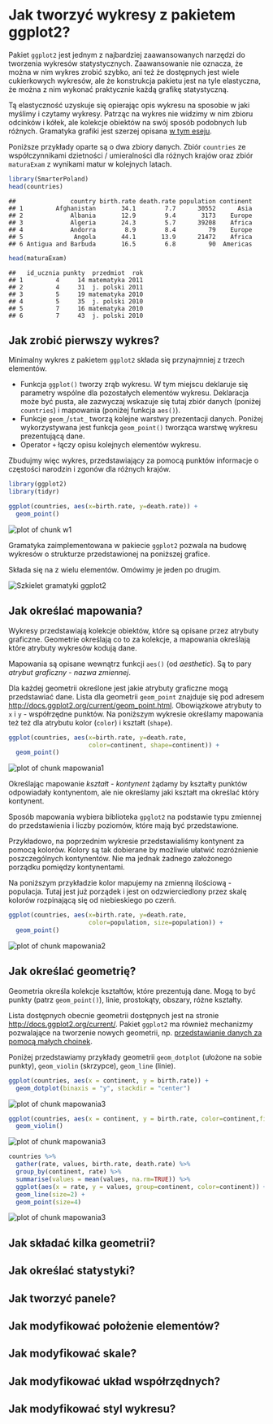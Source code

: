 # Jak tworzyć wykresy z pakietem ggplot2?

Pakiet `ggplot2` jest jednym z najbardziej zaawansowanych narzędzi do tworzenia wykresów statystycznych. Zaawansowanie nie oznacza, że można w nim wykres zrobić szybko, ani też że dostępnych jest wiele cukierkowych wykresów, ale że konstrukcja pakietu jest na tyle elastyczna, że można z nim wykonać praktycznie każdą grafikę statystyczną.

Tą elastyczność uzyskuje się opierając opis wykresu na sposobie w jaki myślimy i czytamy wykresy. Patrząc na wykres nie widzimy w nim zbioru odcinków i kółek, ale kolekcje obiektów na swój sposób podobnych lub różnych. Gramatyka grafiki jest szerzej opisana [w tym eseju](http://biecek.pl/Eseje/indexGramatyka.html).

Poniższe przykłady oparte są o dwa zbiory danych. Zbiór `countries` ze współczynnikami dzietności / umieralności dla różnych krajów oraz zbiór `maturaExam` z wynikami matur w kolejnych latach.


```r
library(SmarterPoland)
head(countries)
```

```
##               country birth.rate death.rate population continent
## 1         Afghanistan       34.1        7.7      30552      Asia
## 2             Albania       12.9        9.4       3173    Europe
## 3             Algeria       24.3        5.7      39208    Africa
## 4             Andorra        8.9        8.4         79    Europe
## 5              Angola       44.1       13.9      21472    Africa
## 6 Antigua and Barbuda       16.5        6.8         90  Americas
```

```r
head(maturaExam)
```

```
##   id_ucznia punkty  przedmiot  rok
## 1         4     14 matematyka 2011
## 2         4     31  j. polski 2011
## 3         5     19 matematyka 2010
## 4         5     35  j. polski 2010
## 5         7     16 matematyka 2010
## 6         7     43  j. polski 2010
```

## Jak zrobić pierwszy wykres?

Minimalny wykres z pakietem `ggplot2` składa się przynajmniej z trzech elementów. 

* Funkcja `ggplot()` tworzy zrąb wykresu. W tym miejscu deklaruje się parametry wspólne dla pozostałych elementów wykresu. Deklaracja może być pusta, ale zazwyczaj wskazuje się tutaj zbiór danych (poniżej `countries`) i mapowania (poniżej funkcja `aes()`).
* Funkcje `geom_`/`stat_` tworzą kolejne warstwy prezentacji danych. Poniżej wykorzystywana jest funkcja `geom_point()` tworząca warstwę wykresu prezentującą dane. 
* Operator `+` łączy opisu kolejnych elementów wykresu.

Zbudujmy więc wykres, przedstawiający za pomocą punktów informacje o częstości narodzin i zgonów dla różnych krajów.


```r
library(ggplot2)
library(tidyr)

ggplot(countries, aes(x=birth.rate, y=death.rate)) +
  geom_point()
```

![plot of chunk w1](figure/w1-1.png)

Gramatyka zaimplementowana w pakiecie `ggplot2` pozwala na budowę wykresów o strukturze przedstawionej na poniższej grafice. 

Składa się na z wielu elementów.
Omówimy je jeden po drugim.

![Szkielet gramatyki ggplot2](rysunki/ggplot2.png)

## Jak określać mapowania?

Wykresy przedstawiają kolekcje obiektów, które są opisane przez atrybuty graficzne. Geometrie określają co to za kolekcje, a mapowania określają które atrybuty wykresów kodują dane.

Mapowania są opisane wewnątrz funkcji `aes()` (od *aesthetic*). Są to pary *atrybut graficzny* - *nazwa zmiennej*.

Dla każdej geometrii określone jest jakie atrybuty graficzne mogą przedstawiać dane. Lista dla geometrii `geom_point` znajduje się pod adresem http://docs.ggplot2.org/current/geom_point.html. Obowiązkowe atrybuty to `x` i `y` - współrzędne punktów. Na poniższym wykresie określamy mapowania też też dla atrybutu kolor (`color`) i kształt (`shape`). 



```r
ggplot(countries, aes(x=birth.rate, y=death.rate, 
                      color=continent, shape=continent)) +
  geom_point()
```

![plot of chunk mapowania1](figure/mapowania1-1.png)

Określając mapowanie *kształt* - *kontynent* żądamy by kształty punktów odpowiadały kontynentom, ale nie określamy jaki kształt ma określać który kontynent.  

Sposób mapowania wybiera biblioteka `gpglot2` na podstawie typu zmiennej do przedstawienia i liczby poziomów, które mają być przedstawione.

Przykładowo, na poprzednim wykresie przedstawialiśmy kontynent za pomocą kolorów. Kolory są tak dobierane by możliwie ułatwić rozróżnienie poszczególnych kontynentów. Nie ma jednak żadnego założonego porządku pomiędzy kontynentami.

Na poniższym przykładzie kolor mapujemy na zmienną ilościową - populacja. Tutaj jest już porządek i jest on odzwierciedlony przez skalę kolorów rozpinającą się od niebieskiego po czerń.


```r
ggplot(countries, aes(x=birth.rate, y=death.rate, 
                      color=population, size=population)) +
  geom_point()
```

![plot of chunk mapowania2](figure/mapowania2-1.png)

## Jak określać geometrię?

Geometria określa kolekcje kształtów, które prezentują dane.
Mogą to być punkty (patrz `geom_point()`), linie, prostokąty, obszary, różne kształty.

Lista dostępnych obecnie geometrii dostępnych jest na stronie  http://docs.ggplot2.org/current/. Pakiet `ggplot2` ma również mechanizmy pozwalające na tworzenie nowych geometrii, np. [przedstawianie danych za pomocą małych choinek](http://smarterpoland.pl/index.php/2015/12/geom_christmas_tree-a-new-geom-for-ggplot2-v2-0/).

Poniżej przedstawiamy przykłady geometrii `geom_dotplot` (ułożone na sobie punkty), `geom_violin` (skrzypce), `geom_line` (linie).


```r
ggplot(countries, aes(x = continent, y = birth.rate)) +
  geom_dotplot(binaxis = "y", stackdir = "center")
```

![plot of chunk mapowania3](figure/mapowania3-1.png)

```r
ggplot(countries, aes(x = continent, y = birth.rate, color=continent,fill=continent)) +
  geom_violin()
```

![plot of chunk mapowania3](figure/mapowania3-2.png)

```r
countries %>% 
  gather(rate, values, birth.rate, death.rate) %>%
  group_by(continent, rate) %>%
  summarise(values = mean(values, na.rm=TRUE)) %>%
  ggplot(aes(x = rate, y = values, group=continent, color=continent)) +
  geom_line(size=2) +
  geom_point(size=4) 
```

![plot of chunk mapowania3](figure/mapowania3-3.png)

## Jak składać kilka geometrii?


## Jak określać statystyki?


## Jak tworzyć panele?


## Jak modyfikować położenie elementów?


## Jak modyfikować skale?


## Jak modyfikować układ współrzędnych?


## Jak modyfikować styl wykresu?



